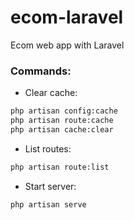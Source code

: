 # ecom-laravel
 Ecom web app with Laravel

### Commands:
- Clear cache:
```bash
php artisan config:cache
php artisan route:cache
php artisan cache:clear

```

- List routes:
```bash
php artisan route:list
```

- Start server:
```bash
php artisan serve
```
